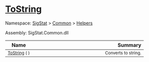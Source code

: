 # [ToString](./HierarchyElement-100664013.md)

Namespace: [SigStat]() > [Common](./../../README.md) > [Helpers](./../README.md)

Assembly: SigStat.Common.dll

| Name | Summary  |
| ------| -----------:|
| <sub>[ToString](./HierarchyElement-100664013.md) (  )</sub> | <img width=225/><sub>Converts to string.</sub>
